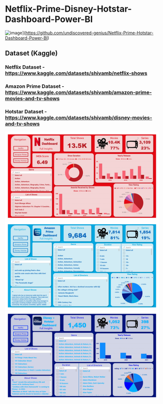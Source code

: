 # Netflix-Prime-Disney-Hotstar-Dashboard-Power-BI


![image](https://visitor-badge.glitch.me/badge?page_id=undiscovered-genius.undiscovered-genius/Netflix-Prime-Hotstar-Dashboard-Power-BI)](https://github.com/undiscovered-genius/Netflix-Prime-Hotstar-Dashboard-Power-BI)

## Dataset (Kaggle)
### Netflix Dataset - https://www.kaggle.com/datasets/shivamb/netflix-shows
### Amazon Prime Dataset - https://www.kaggle.com/datasets/shivamb/amazon-prime-movies-and-tv-shows
### Hotstar Dataset - https://www.kaggle.com/datasets/shivamb/disney-movies-and-tv-shows

<img src='Pics\1.jpg' class="center">
<img src='Pics\2.jpg' class="center">
<img src='Pics\3.jpg' class="center">

